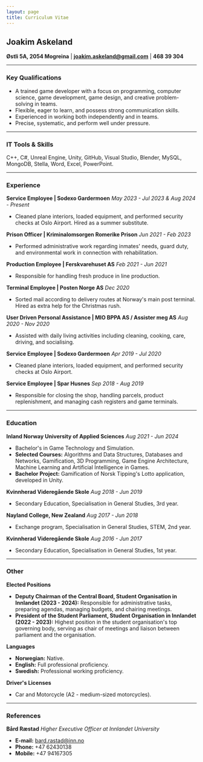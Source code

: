 ```yaml
---
layout: page
title: Curriculum Vitae
---
```


## Joakim Askeland
**Østli 5A, 2054 Mogreina** | **joakim.askeland@gmail.com** | **468 39 304**

---

### Key Qualifications
* A trained game developer with a focus on programming, computer science, game development, game design, and creative problem-solving in teams.
* Flexible, eager to learn, and possess strong communication skills.
* Experienced in working both independently and in teams.
* Precise, systematic, and perform well under pressure.

---

### IT Tools & Skills
C++, C#, Unreal Engine, Unity, GitHub, Visual Studio, Blender, MySQL, MongoDB, Stella, Word, Excel, PowerPoint.

---

### Experience

**Service Employee | Sodexo Gardermoen**
*May 2023 - Jul 2023 & Aug 2024 - Present*
* Cleaned plane interiors, loaded equipment, and performed security checks at Oslo Airport. Hired as a summer substitute.

**Prison Officer | Kriminalomsorgen Romerike Prison**
*Jun 2021 - Feb 2023*
* Performed administrative work regarding inmates' needs, guard duty, and environmental work in connection with rehabilitation.

**Production Employee | Ferskvarehuset AS**
*Feb 2021 - Jun 2021*
* Responsible for handling fresh produce in line production.

**Terminal Employee | Posten Norge AS**
*Dec 2020*
* Sorted mail according to delivery routes at Norway's main post terminal. Hired as extra help for the Christmas rush.

**User Driven Personal Assistance | ΜΙΟ ΒΡPA AS / Assister meg AS**
*Aug 2020 - Nov 2020*
* Assisted with daily living activities including cleaning, cooking, care, driving, and socialising.

**Service Employee | Sodexo Gardermoen**
*Apr 2019 - Jul 2020*
* Cleaned plane interiors, loaded equipment, and performed security checks at Oslo Airport.

**Service Employee | Spar Husnes**
*Sep 2018 - Aug 2019*
* Responsible for closing the shop, handling parcels, product replenishment, and managing cash registers and game terminals.

---

### Education

**Inland Norway University of Applied Sciences**
*Aug 2021 - Jun 2024*
* Bachelor's in Game Technology and Simulation.
* **Selected Courses:** Algorithms and Data Structures, Databases and Networks, Gamification, 3D Programming, Game Engine Architecture, Machine Learning and Artificial Intelligence in Games.
* **Bachelor Project:** Gamification of Norsk Tipping's Lotto application, developed in Unity.

**Kvinnherad Videregående Skole**
*Aug 2018 - Jun 2019*
* Secondary Education, Specialisation in General Studies, 3rd year.

**Nayland College, New Zealand**
*Aug 2017 - Jun 2018*
* Exchange program, Specialisation in General Studies, STEM, 2nd year.

**Kvinnherad Videregående Skole**
*Aug 2016 - Jun 2017*
* Secondary Education, Specialisation in General Studies, 1st year.

---

### Other

**Elected Positions**
* **Deputy Chairman of the Central Board, Student Organisation in Innlandet (2023 - 2024):** Responsible for administrative tasks, preparing agendas, managing budgets, and chairing meetings.
* **President of the Student Parliament, Student Organisation in Innlandet (2022 - 2023):** Highest position in the student organisation's top governing body, serving as chair of meetings and liaison between parliament and the organisation.

**Languages**
* **Norwegian:** Native.
* **English:** Full professional proficiency.
* **Swedish:** Professional working proficiency.

**Driver's Licenses**
* Car and Motorcycle (A2 - medium-sized motorcycles).

---

### References

**Bård Ræstad**
*Higher Executive Officer at Innlandet University*
* **E-mail:** bard.rastad@inn.no
* **Phone:** +47 62430138
* **Mobile:** +47 94167305
